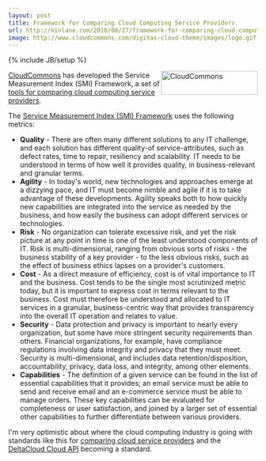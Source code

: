 ```yaml
---
layout: post
title: Framework for Comparing Cloud Computing Service Providers
url: http://kinlane.com/2010/08/27/framework-for-comparing-cloud-computing-service-providers/
image: http://www.cloudcommons.com/digitas-cloud-theme/images/logo.gif
---
```

{% include JB/setup %}
<p>
     <a href="http://www.cloudcommons.com/web/guest/home" target="_blank"><img class="alignnone c1" title="CloudCommons" src="http://www.cloudcommons.com/digitas-cloud-theme/images/logo.gif"  width="195" height="48" align="right" /></a>
</p>

<p>
     <a href="http://www.cloudcommons.com/web/guest/home" target="_blank">CloudCommons</a> has developed the Service Measurement Index (SMI) Framework, a set of <a href="http://www.cloudcommons.com/web/guest/article-display?p_p_id=cc_fullcontent&amp;p_p_lifecycle=0&amp;p_p_state=normal&amp;p_p_col_id=column-1&amp;p_p_col_count=4&amp;_cc_fullcontent_struts_action=%2Fdigitas%2Fcc_fullcontent%2Fview_content&amp;_cc_fullcontent_assetId=11156&amp;_cc_fullcontent_urlTitle=first-holistic-framework-for-comparing-business-services&amp;_cc_fullcontent_type=content&amp;redirect=%2Fweb%2Fguest%2Fhome" target="_blank">tools for comparing cloud computing service providers</a>.
</p>

<p>
     The <a href="http://www.cloudcommons.com/web/guest/about-smi" target="_blank">Service Measurement Index (SMI) Framework</a> uses the following metrics:
</p>
<ul class="mainlist">
     <li>
          <strong>Quality</strong> - There are often many different solutions to any IT challenge, and each solution has different quality-of service-attributes, such as defect rates, time to repair, resiliency and scalability. IT needs to be understood in terms of how well it provides quality, in business-relevant and granular terms.
     </li>
     <li>
          <strong>Agility</strong> - In today's world, new technologies and approaches emerge at a dizzying pace, and IT must become nimble and agile if it is to take advantage of these developments. Agility speaks both to how quickly new capabilities are integrated into the service as needed by the business, and how easily the business can adopt different services or technologies.
     </li>
     <li>
          <strong>Risk</strong> - No organization can tolerate excessive risk, and yet the risk picture at any point in time is one of the least understood components of IT. Risk is multi-dimensional, ranging from obvious sorts of risks - the business stability of a key provider - to the less obvious risks, such as the effect of business ethics lapses on a provider's customers.
     </li>
     <li>
          <strong>Cost</strong> - As a direct measure of efficiency, cost is of vital importance to IT and the business. Cost tends to be the single most scrutinized metric today, but it is important to express cost in terms relevant to the business. Cost must therefore be understood and allocated to IT services in a granular, business-centric way that provides transparency into the overall IT operation and relates to value.
     </li>
     <li>
          <strong>Security</strong> - Data protection and privacy is important to nearly every organization, but some have more stringent security requirements than others. Financial organizations, for example, have compliance regulations involving data integrity and privacy that they must meet. Security is multi-dimensional, and includes data retention/disposition, accountability, privacy, data loss, and integrity, among other elements.
     </li>
     <li>
          <strong>Capabilities</strong> - The definition of a given service can be found in the list of essential capabilities that it provides; an email service must be able to send and receive email and an e-commerce service must be able to manage orders. These key capabilities can be evaluated for completeness or user satisfaction, and joined by a larger set of essential other capabilities to further differentiate between various providers.
     </li>
</ul>
<p>
     I'm very optimistic about where the cloud computing industry is going with standards like this for <a href="http://www.cloudcommons.com/web/guest/home" target="_blank">comparing cloud service providers</a> and the <a href="http://incubator.apache.org/deltacloud/index.html" target="_blank">DeltaCloud Cloud API</a> becoming a standard.
</p>